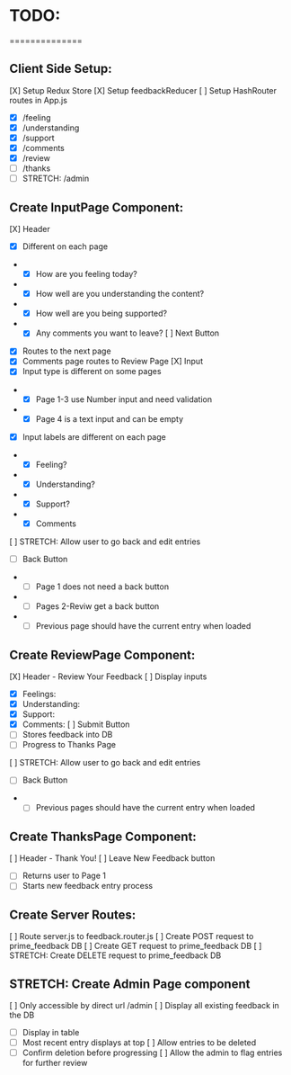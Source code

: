 # TODO:
==============

## Client Side Setup:

[X] Setup Redux Store
[X] Setup feedbackReducer
[ ] Setup HashRouter routes in App.js
- [X] /feeling
- [X] /understanding
- [X] /support
- [X] /comments
- [X] /review
- [ ] /thanks
- [ ] STRETCH: /admin

## Create InputPage Component:

[X] Header
 - [X] Different on each page
 - - [X] How are you feeling today?
 - - [X] How well are you understanding the content?
 - - [X] How well are you being supported?
 - - [X] Any comments you want to leave?
[ ] Next Button
- [X] Routes to the next page
- [X] Comments page routes to Review Page
[X] Input
- [X] Input type is different on some pages
- - [X] Page 1-3 use Number input and need validation
- - [X] Page 4 is a text input and can be empty
- [X] Input labels are different on each page
- - [X] Feeling?
- - [X] Understanding?
- - [X] Support?
- - [X] Comments

[ ] STRETCH: Allow user to go back and edit entries
- [ ] Back Button
- - [ ] Page 1 does not need a back button
- - [ ] Pages 2-Reviw get a back button
- - [ ] Previous page should have the current entry when loaded

## Create ReviewPage Component:

[X] Header - Review Your Feedback
[ ] Display inputs
- [X] Feelings:
- [X] Understanding: 
- [X] Support: 
- [X] Comments: 
[ ] Submit Button
- [ ] Stores feedback into DB
- [ ] Progress to Thanks Page

[ ] STRETCH: Allow user to go back and edit entries
- [ ] Back Button
- - [ ] Previous pages should have the current entry when loaded

## Create ThanksPage Component:

[ ] Header - Thank You!
[ ] Leave New Feedback button
- [ ] Returns user to Page 1
- [ ] Starts new feedback entry process

## Create Server Routes:

[ ] Route server.js to feedback.router.js
[ ] Create POST request to prime_feedback DB
[ ] Create GET request to prime_feedback DB
[ ] STRETCH: Create DELETE request to prime_feedback DB

## STRETCH: Create Admin Page component

[ ] Only accessible by direct url /admin
[ ] Display all existing feedback in the DB
- [ ] Display in table
- [ ] Most recent entry displays at top
[ ] Allow entries to be deleted
- [ ] Confirm deletion before progressing
[ ] Allow the admin to flag entries for further review
